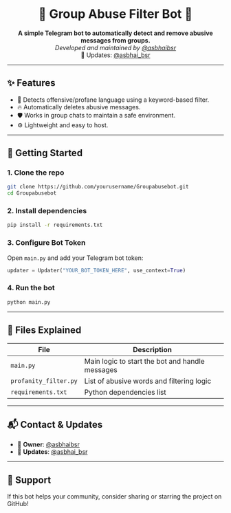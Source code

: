 <h1 align="center">
  🚫 Group Abuse Filter Bot 🚫
</h1>

<p align="center">
  <b>A simple Telegram bot to automatically detect and remove abusive messages from groups.</b><br>
  <i>Developed and maintained by <a href="https://t.me/asbhaibsr">@asbhaibsr</a></i><br>
  📢 Updates: <a href="https://t.me/asbhai_bsr">@asbhai_bsr</a>
</p>

---

## ✨ Features

- 🧠 Detects offensive/profane language using a keyword-based filter.
- 🔥 Automatically deletes abusive messages.
- 🛡️ Works in group chats to maintain a safe environment.
- ⚙️ Lightweight and easy to host.

---

## 🚀 Getting Started

### 1. Clone the repo
```bash
git clone https://github.com/yourusername/Groupabusebot.git
cd Groupabusebot
```

### 2. Install dependencies
```bash
pip install -r requirements.txt
```

### 3. Configure Bot Token

Open `main.py` and add your Telegram bot token:
```python
updater = Updater("YOUR_BOT_TOKEN_HERE", use_context=True)
```

### 4. Run the bot
```bash
python main.py
```

---

## 🧩 Files Explained

| File | Description |
|------|-------------|
| `main.py` | Main logic to start the bot and handle messages |
| `profanity_filter.py` | List of abusive words and filtering logic |
| `requirements.txt` | Python dependencies list |

---

## 📬 Contact & Updates

- 👤 **Owner**: [@asbhaibsr](https://t.me/asbhaibsr)
- 📢 **Updates**: [@asbhai_bsr](https://t.me/asbhai_bsr)

---

## 💖 Support

If this bot helps your community, consider sharing or starring the project on GitHub!

